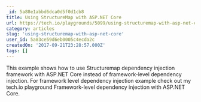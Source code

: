 ```yaml
---
_id: 5a88e1abbd6dca0d5f0d1cb8
title: Using StructureMap with ASP.NET Core
url: https://tech.io/playgrounds/5099/using-structuremap-with-asp-net-core
category: articles
slug: 'using-structuremap-with-asp-net-core'
user_id: 5a83ce59d6eb0005c4ecda2c
createdOn: '2017-09-21T23:28:57.000Z'
tags: []
---
```


This example shows how to use Structuremap dependency injection framework with ASP.NET Core instead of framework-level dependency injection. For framework level dependency injection example check out my tech.io playground Framework-level dependency injection with ASP.NET Core.
